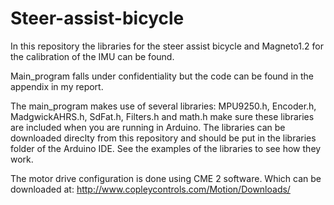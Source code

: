 # Steer-assist-bicycle
In this repository the libraries for the steer assist bicycle and Magneto1.2 for the calibration of the IMU can be found.

Main_program falls under confidentiality but the code can be found in the appendix in my report. 

The main_program makes use of several libraries: MPU9250.h, Encoder.h, MadgwickAHRS.h, SdFat.h, Filters.h and math.h 
make sure these libraries are included when you are running in Arduino. The libraries can be downloaded direclty from this repository
and should be put in the libraries folder of the Arduino IDE. See the examples of the libraries to see how they work. 

The motor drive configuration is done using CME 2 software. Which can be downloaded at: http://www.copleycontrols.com/Motion/Downloads/
